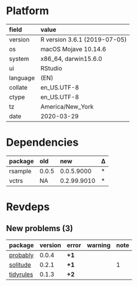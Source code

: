 # Platform

|field    |value                        |
|:--------|:----------------------------|
|version  |R version 3.6.1 (2019-07-05) |
|os       |macOS Mojave 10.14.6         |
|system   |x86_64, darwin15.6.0         |
|ui       |RStudio                      |
|language |(EN)                         |
|collate  |en_US.UTF-8                  |
|ctype    |en_US.UTF-8                  |
|tz       |America/New_York             |
|date     |2020-03-29                   |

# Dependencies

|package |old   |new         |Δ  |
|:-------|:-----|:-----------|:--|
|rsample |0.0.5 |0.0.5.9000  |*  |
|vctrs   |NA    |0.2.99.9010 |*  |

# Revdeps

## New problems (3)

|package                            |version |error  |warning |note |
|:----------------------------------|:-------|:------|:-------|:----|
|[probably](problems.md#probably)   |0.0.4   |__+1__ |        |     |
|[solitude](problems.md#solitude)   |0.2.1   |__+1__ |        |1    |
|[tidyrules](problems.md#tidyrules) |0.1.3   |__+2__ |        |     |


